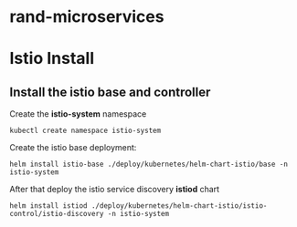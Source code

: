 # rand-microservices

# Istio Install

## Install the istio base and controller

Create the **istio-system** namespace

```
kubectl create namespace istio-system
```

Create the istio base deployment:
```
helm install istio-base ./deploy/kubernetes/helm-chart-istio/base -n istio-system
```
After that deploy the istio service discovery **istiod** chart
```
helm install istiod ./deploy/kubernetes/helm-chart-istio/istio-control/istio-discovery -n istio-system
```